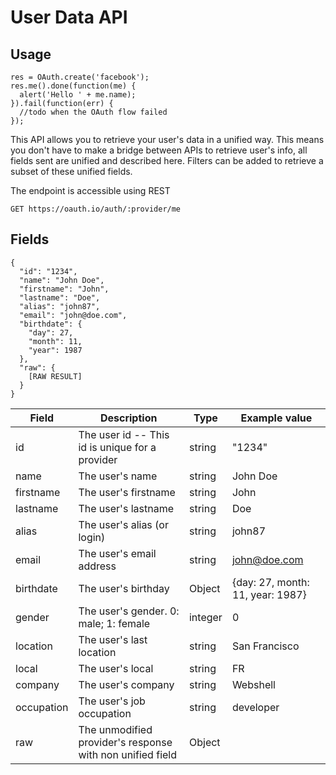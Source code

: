 
# User Data API

## Usage

<div class="code-block Javascript Phonegap">
  <pre><code class="highlight javascript">res = OAuth.create('facebook');
res.me().done(function(me) {
  alert('Hello ' + me.name);
}).fail(function(err) {
  //todo when the OAuth flow failed
});</code></pre>
</div>

This API allows you to retrieve your user's data in a unified way. This means you don't have to make a bridge between APIs to retrieve user's info, all fields sent are unified and described here. Filters can be added to retrieve a subset of these unified fields.

The endpoint is accessible using REST

`GET https://oauth.io/auth/:provider/me`

## Fields

<div class="code-block Javascript Phonegap"><pre><code class="highlight json">{
  "id": "1234",
  "name": "John Doe",
  "firstname": "John",
  "lastname": "Doe",
  "alias": "john87",
  "email": "john@doe.com",
  "birthdate": {
    "day": 27,
    "month": 11,
    "year": 1987
  },
  "raw": {
    [RAW RESULT]
  }
}
</code></pre></div>


Field|Description|Type|Example value
-----|-----------|----|-------------
id|The user id -- This id is unique for a provider|string|"1234"
name|The user's name|string|John Doe
firstname|The user's firstname|string|John
lastname|The user's lastname|string|Doe
alias|The user's alias (or login)|string|john87
email|The user's email address|string|john@doe.com
birthdate|The user's birthday|Object|{day: 27, month: 11, year: 1987}
gender|The user's gender. 0: male; 1: female|integer|0
location|The user's last location|string|San Francisco
local|The user's local|string|FR
company|The user's company|string|Webshell
occupation|The user's job occupation|string|developer
raw|The unmodified provider's response with non unified field|Object|
